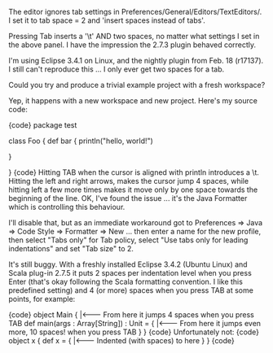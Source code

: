 The editor ignores tab settings in Preferences/General/Editors/TextEditors/. I set it to tab space = 2 and 'insert spaces instead of tabs'. 

Pressing Tab inserts a '\t' AND two spaces, no matter what settings I set in the above panel. I have the impression the 2.7.3 plugin behaved correctly.

I'm using Eclipse 3.4.1 on Linux, and the nightly plugin from Feb. 18 (r17137).
I still can't reproduce this ... I only ever get two spaces for a tab.

Could you try and produce a trivial example project with a fresh workspace?

Yep, it happens with a new workspace and new project. Here's my source code:

{code}
package test

class Foo {
  def bar {
    println("hello, world!")
    
  }

}
{code}
Hitting TAB when the cursor is aligned with println introduces a \t. Hitting the left and right arrows, makes the cursor jump 4 spaces, while hitting left a few more times makes it move only by one space towards the beginning of the line.
OK, I've found the issue ... it's the Java Formatter which is controlling this behaviour.

I'll disable that, but as an immediate workaround got to Preferences => Java => Code Style => Formatter => New ... then enter a name for the new profile, then select "Tabs only" for Tab policy, select "Use tabs only for leading indentations" and set "Tab size" to 2.

It's still buggy. With a freshly installed Eclipse 3.4.2 (Ubuntu Linux) and Scala plug-in 2.7.5 it puts 2 spaces per indentation level when you press Enter (that's okay following the Scala formatting convention. I like this predefined setting) and 4 (or more) spaces when you press TAB at some points, for example:

{code}
object Main {
|<--- From here it jumps 4 spaces when you press TAB
  def main(args : Array[String]) : Unit = {
|<--- From here it jumps even more, 10 spaces! when you press TAB
  }
}
{code}
Unfortunately not:
{code}
object x {
  def x = {
      |<--- Indented (with spaces) to here
  }
}
{code}
